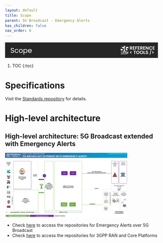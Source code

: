 ```yaml
---
layout: default
title: Scope
parent: 5G Broadcast - Emergency Alerts
has_children: false
nav_order: 0
---
```

<img src="../../assets/images/Banner_Scope.png" /> 

1. TOC
{:toc}

# Specifications
Visit the [Standards repository](https://5g-mag.github.io/Standards/) for details.

# High-level architecture

## High-level architecture: 5G Broadcast extended with Emergency Alerts

<img src="../../assets/images/projects/ew_diagram.png" style="width: 80%">

 * Check [here](./repositories.html) to access the repositories for Emergency Alerts over 5G Broadcast
 * Check [here](../3gpp-ran-and-core-platforms/repositories.html) to access the repositories for 3GPP RAN and Core Platforms
